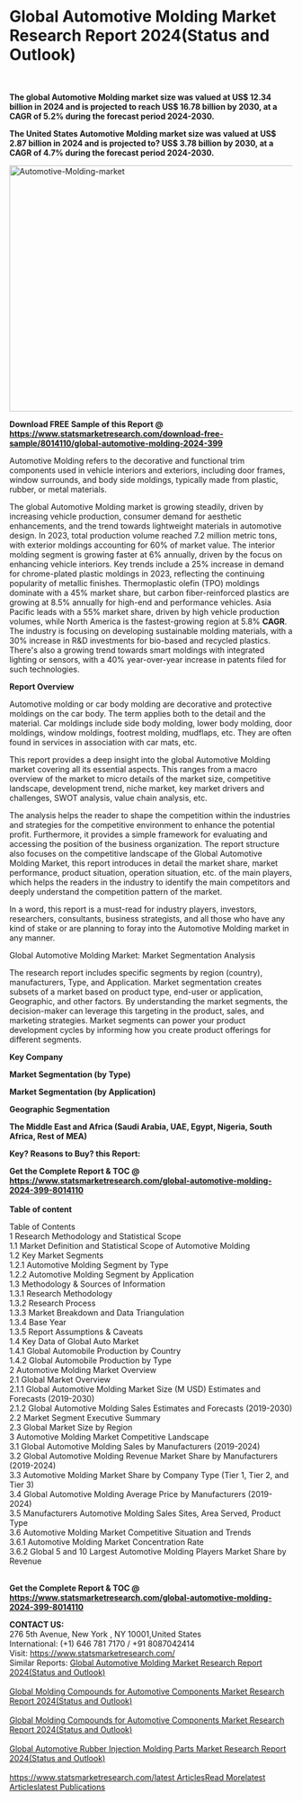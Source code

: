 <h1>Global Automotive Molding Market Research Report 2024(Status and Outlook)</h1><br/><p><strong>The global Automotive Molding market size was valued at US$ 12.34 billion in 2024 and is projected to reach US$ 16.78 billion by 2030, at a <strong>CAGR</strong> of 5.2% during the forecast period 2024-2030.</strong></p><p><strong>The United States Automotive Molding market size was valued at US$ 2.87 billion in 2024 and is projected to? US$ 3.78 billion by 2030, at a <strong>CAGR</strong> of 4.7% during the forecast period 2024-2030.</strong></p><p><img alt="Automotive-Molding-market" src="https://www.grandresearchstore.com/assets/report-images/Automotive_Molding_market.png" style="width: 730px; height: 438px;"></p><p><strong>Download FREE Sample of this Report @ <a href="https://www.statsmarketresearch.com/download-free-sample/8014110/global-automotive-molding-2024-399">https://www.statsmarketresearch.com/download-free-sample/8014110/global-automotive-molding-2024-399</a></strong></p><p>Automotive Molding refers to the decorative and functional trim components used in vehicle interiors and exteriors, including door frames, window surrounds, and body side moldings, typically made from plastic, rubber, or metal materials.</p><p>The global Automotive Molding market is growing steadily, driven by increasing vehicle production, consumer demand for aesthetic enhancements, and the trend towards lightweight materials in automotive design. In 2023, total production volume reached 7.2 million metric tons, with exterior moldings accounting for 60% of market value. The interior molding segment is growing faster at 6% annually, driven by the focus on enhancing vehicle interiors. Key trends include a 25% increase in demand for chrome-plated plastic moldings in 2023, reflecting the continuing popularity of metallic finishes. Thermoplastic olefin (TPO) moldings dominate with a 45% market share, but carbon fiber-reinforced plastics are growing at 8.5% annually for high-end and performance vehicles. Asia Pacific leads with a 55% market share, driven by high vehicle production volumes, while North America is the fastest-growing region at 5.8% <strong>CAGR</strong>. The industry is focusing on developing sustainable molding materials, with a 30% increase in R&D investments for bio-based and recycled plastics. There's also a growing trend towards smart moldings with integrated lighting or sensors, with a 40% year-over-year increase in patents filed for such technologies.</p><p><strong>Report Overview</strong></p><p>Automotive molding or car body molding are decorative and protective moldings on the car body. The term applies both to the detail and the material. Car moldings include side body molding, lower body molding, door moldings, window moldings, footrest molding, mudflaps, etc. They are often found in services in association with car mats, etc.</p><p>This report provides a deep insight into the global Automotive Molding market covering all its essential aspects. This ranges from a macro overview of the market to micro details of the market size, competitive landscape, development trend, niche market, key market drivers and challenges, SWOT analysis, value chain analysis, etc.</p><p>The analysis helps the reader to shape the competition within the industries and strategies for the competitive environment to enhance the potential profit. Furthermore, it provides a simple framework for evaluating and accessing the position of the business organization. The report structure also focuses on the competitive landscape of the Global Automotive Molding Market, this report introduces in detail the market share, market performance, product situation, operation situation, etc. of the main players, which helps the readers in the industry to identify the main competitors and deeply understand the competition pattern of the market.</p><p>In a word, this report is a must-read for industry players, investors, researchers, consultants, business strategists, and all those who have any kind of stake or are planning to foray into the Automotive Molding market in any manner.</p><p>Global Automotive Molding Market: Market Segmentation Analysis</p><p>The research report includes specific segments by region (country), manufacturers, Type, and Application. Market segmentation creates subsets of a market based on product type, end-user or application, Geographic, and other factors. By understanding the market segments, the decision-maker can leverage this targeting in the product, sales, and marketing strategies. Market segments can power your product development cycles by informing how you create product offerings for different segments.</p><p><strong>Key Company</strong></p><p><strong>Market Segmentation (by Type)</strong></p><p><strong>Market Segmentation (<strong>by Application</strong>)</strong></p><p><strong>Geographic Segmentation</strong></p><p><strong>The Middle East and Africa (Saudi Arabia, UAE, Egypt, Nigeria, South Africa, Rest of MEA)</strong></p><p><strong>Key? <strong>Reasons to Buy</strong>? this Report:</strong></p><div><b>Get the Complete Report & TOC @ <a href="https://www.statsmarketresearch.com/global-automotive-molding-2024-399-8014110">https://www.statsmarketresearch.com/global-automotive-molding-2024-399-8014110</a></b></div><br><b>Table of content</b><p>Table of Contents<br /> 1 Research Methodology and Statistical Scope<br /> 1.1 Market Definition and Statistical Scope of Automotive Molding<br /> 1.2 Key Market Segments<br /> 1.2.1 Automotive Molding Segment by Type<br /> 1.2.2 Automotive Molding Segment by Application<br /> 1.3 Methodology & Sources of Information<br /> 1.3.1 Research Methodology<br /> 1.3.2 Research Process<br /> 1.3.3 Market Breakdown and Data Triangulation<br /> 1.3.4 Base Year<br /> 1.3.5 Report Assumptions & Caveats<br /> 1.4 Key Data of Global Auto Market<br /> 1.4.1 Global Automobile Production by Country<br /> 1.4.2 Global Automobile Production by Type<br /> 2 Automotive Molding Market Overview<br /> 2.1 Global Market Overview<br /> 2.1.1 Global Automotive Molding Market Size (M USD) Estimates and Forecasts (2019-2030)<br /> 2.1.2 Global Automotive Molding Sales Estimates and Forecasts (2019-2030)<br /> 2.2 Market Segment Executive Summary<br /> 2.3 Global Market Size by Region<br /> 3 Automotive Molding Market Competitive Landscape<br /> 3.1 Global Automotive Molding Sales by Manufacturers (2019-2024)<br /> 3.2 Global Automotive Molding Revenue Market Share by Manufacturers (2019-2024)<br /> 3.3 Automotive Molding Market Share by Company Type (Tier 1, Tier 2, and Tier 3)<br /> 3.4 Global Automotive Molding Average Price by Manufacturers (2019-2024)<br /> 3.5 Manufacturers Automotive Molding Sales Sites, Area Served, Product Type<br /> 3.6 Automotive Molding Market Competitive Situation and Trends<br /> 3.6.1 Automotive Molding Market Concentration Rate<br /> 3.6.2 Global 5 and 10 Largest Automotive Molding Players Market Share by Revenue<br /> <br><div><b>Get the Complete Report & TOC @ <a href="https://www.statsmarketresearch.com/global-automotive-molding-2024-399-8014110">https://www.statsmarketresearch.com/global-automotive-molding-2024-399-8014110</a></b></div></p> <b>CONTACT US:</b><br>276 5th Avenue, New York , NY 10001,United States<br>International: (+1) 646 781 7170 / +91 8087042414<br>Visit: <a href="https://www.statsmarketresearch.com/">https://www.statsmarketresearch.com/</a><br>Similar Reports: <a href="https://www.statsmarketresearch.com/global-automotive-molding-2024-399-8014110">Global Automotive Molding Market Research Report 2024(Status and Outlook)</a><br/><br/><a href="https://www.statsmarketresearch.com/global-automotive-molding-2024-399-8014110">Global Molding Compounds for Automotive Components Market Research Report 2024(Status and Outlook)</a><br/><br/><a href="https://www.statsmarketresearch.com/global-automotive-molding-2024-399-8014110">Global Molding Compounds for Automotive Components Market Research Report 2024(Status and Outlook)</a><br/><br/><a href="https://www.statsmarketresearch.com/global-automotive-molding-2024-399-8014110">Global Automotive Rubber Injection Molding Parts Market Research Report 2024(Status and Outlook)</a><br/><br/><a href="https://gyeongbokgung.com">https://www.statsmarketresearch.com/</a><a href="https://hallyeomaritime.com">latest Articles</a><a href="https://jingwansa.com">Read More</a><a href=https://nguoiviet.jp/">latest Articles</a><a href="https://www.intelmarketresearch.com/">latest Publications</a>